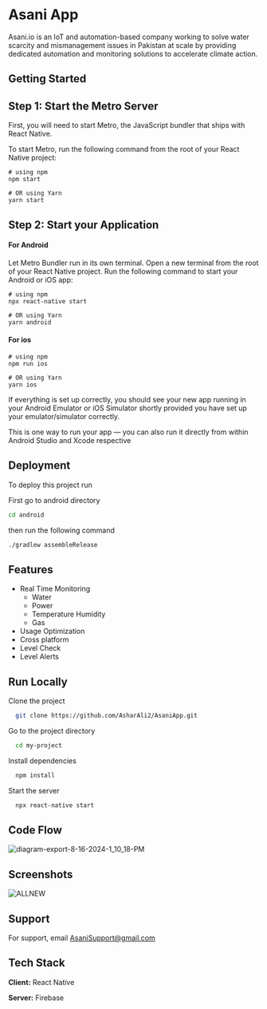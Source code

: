 
# Asani App

Asani.io is an IoT and automation-based company working to solve water scarcity and mismanagement issues in Pakistan at scale by providing dedicated automation and monitoring solutions to accelerate climate action.


## Getting Started
## Step 1: Start the Metro Server
First, you will need to start Metro, the JavaScript bundler that ships with React Native.

To start Metro, run the following command from the root of your React Native project:

```
# using npm
npm start

# OR using Yarn
yarn start
```
## Step 2: Start your Application

#### For Android

Let Metro Bundler run in its own terminal. Open a new terminal from the root of your React Native project. Run the following command to start your Android or iOS app:

```
# using npm
npx react-native start

# OR using Yarn
yarn android
```

#### For ios
```
# using npm
npm run ios

# OR using Yarn
yarn ios
```

If everything is set up correctly, you should see your new app running in your Android Emulator or iOS Simulator shortly provided you have set up your emulator/simulator correctly.

This is one way to run your app — you can also run it directly from within Android Studio and Xcode respective


## Deployment

To deploy this project run

First go to android directory
```bash
cd android
```
then run the following command 
```bash
./gradlew assembleRelease
```

## Features

- Real Time Monitoring
    - Water
    - Power
    - Temperature Humidity
    - Gas 
- Usage Optimization
- Cross platform
- Level Check
- Level Alerts


## Run Locally

Clone the project

```bash
  git clone https://github.com/AsharAli2/AsaniApp.git
```

Go to the project directory

```bash
  cd my-project
```

Install dependencies

```bash
  npm install
```

Start the server

```bash
  npx react-native start
```
## Code Flow

![diagram-export-8-16-2024-1_10_18-PM](https://github.com/user-attachments/assets/d26ab672-512a-4cff-bb24-9c8f0cc95627)

## Screenshots

![ALLNEW](https://github.com/user-attachments/assets/22fdf9cd-4814-4378-846b-6662fe23a87f)

## Support

For support, email AsaniSupport@gmail.com


## Tech Stack

**Client:** React Native

**Server:** Firebase

